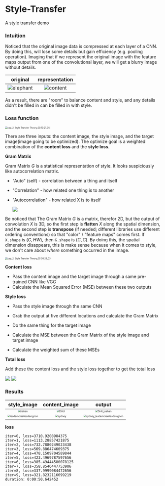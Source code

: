 # Style-Transfer

A style transfer demo

### Intuition

Noticed that the original image data is compressed at each layer of a CNN. By doing this, will lose some details but gain efficiency (e.g. pooling operation). Imaging that if we represent the original image with the feature maps output from one of the convolutional layer, we will get a blurry image without details.

|                           original                           |                        representation                        |
| :----------------------------------------------------------: | :----------------------------------------------------------: |
| ![elephant](https://cdn.jsdelivr.net/gh/Shadowalker1995/images/2020/elephant.jpg) | ![content](https://cdn.jsdelivr.net/gh/Shadowalker1995/images/2020/content.jpg) |

As a result, there are "room" to balance content and style, and any details didn't be filled in can be filled in with style.

### Loss function

<img src="https://cdn.jsdelivr.net/gh/Shadowalker1995/images/2020/cap_2. Style Transfer Theory_00:10:21_05.jpg" alt="cap_2. Style Transfer Theory_00:10:21_05" style="zoom:50%;" />

There are three inputs: the content image, the style image, and the target image(image going to be optimized). The optimize goal is a weighted combination of the **content loss** and the **style loss**.

**Gram Matrix**

Gram Matrix $G$ is a statistical representation of style. It looks suspiciously like autocorrelation matrix.

- "Auto" (self) - correlation between a thing and itself

- "Correlation" - how related one thing is to another

- "Autocorrelation" - how related X is to itself

    <img src="http://latex.codecogs.com/gif.latex?G = \frac{1}{N} X X^T" />

Be noticed that The Gram Matrix $G$ is a matrix, therefor 2D, but the output of convolution $X$ is 3D, so the first step is **flatten** $X$ along the spatial dimension, and the second step is **transpose** (if needed; different libraries use different ordering conventions) so that "color" / "feature maps" comes first. If `X.shape` is $(C, HW)$, then `G.shape` is $(C, C)$. By doing this, the spatial dimension disappears, this is make sense because when it comes to style, we don't care about *where* something occurred in the image.

<img src="https://cdn.jsdelivr.net/gh/Shadowalker1995/images/2020/cap_2. Style Transfer Theory_00:08:29_03.jpg" alt="cap_2. Style Transfer Theory_00:08:29_03" style="zoom:50%;" />

**Content loss**

- Pass the content image and the target image through a same pre-trained CNN like VGG
- Calculate the Mean Squared Error (MSE) between these two outputs

**Style loss**

- Pass the style image through the same CNN

- Grab the output at five different locations and calculate the Gram Matrix
- Do the same thing for the target image
- Calculate the MSE between the Gram Matrix of the style image and target image
- Calculate the weighted sum of these MSEs

**Total loss**

Add these the content loss and the style loss together to get the total loss

<img src="http://latex.codecogs.com/gif.latex?L = \alpha L_{content} + \beta L_{style}" />

<img src="http://latex.codecogs.com/gif.latex?X^* = argmin_{X} L" />

### Results

|                         style_image                          |                        content_image                         |                            output                            |
| :----------------------------------------------------------: | :----------------------------------------------------------: | :----------------------------------------------------------: |
| <img src="https://cdn.jsdelivr.net/gh/Shadowalker1995/images/2020/nahan.jpg" alt="nahan" style="zoom:50%;" /> | <img src="https://cdn.jsdelivr.net/gh/Shadowalker1995/images/2020/DHU.jpg" alt="DHU" style="zoom:50%;" /> | <img src="https://cdn.jsdelivr.net/gh/Shadowalker1995/images/2020/DHU_nahan.jpg" alt="DHU_nahan" style="zoom:50%;" /> |
| <img src="https://cdn.jsdelivr.net/gh/Shadowalker1995/images/2020/lesdemoisellesdavignon.jpg" alt="lesdemoisellesdavignon" style="zoom:50%;" /> | <img src="https://cdn.jsdelivr.net/gh/Shadowalker1995/images/2020/sydney.jpg" alt="sydney" style="zoom:50%;" /> | <img src="https://cdn.jsdelivr.net/gh/Shadowalker1995/images/2020/sydney_lesdemoisellesdavignon.jpg" alt="sydney_lesdemoisellesdavignon" style="zoom:50%;" /> |

**loss**

```
iter=0, loss=3710.9208984375
iter=1, loss=1113.28857421875
iter=2, loss=732.7880249023438
iter=3, loss=569.886474609375
iter=4, loss=478.1509704589844
iter=5, loss=423.4969787597656
iter=6, loss=385.49444580078125
iter=7, loss=358.8546447753906
iter=8, loss=337.9999084472656
iter=9, loss=321.8232116699219
duration: 0:00:50.642452
```

